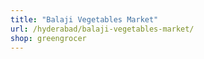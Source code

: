 ```yaml
---
title: "Balaji Vegetables Market"
url: /hyderabad/balaji-vegetables-market/
shop: greengrocer
---
```

